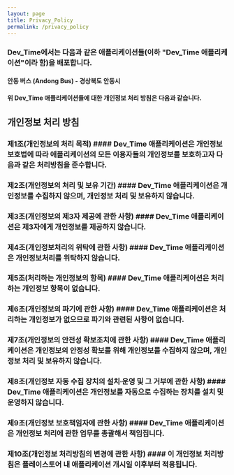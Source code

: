 ```yaml
---
layout: page
title: Privacy_Policy
permalink: /privacy_policy
---
```


### Dev_Time에서는 다음과 같은 애플리케이션들(이하 "Dev_Time 애플리케이션"이라 함)을 배포합니다.
#### 안동 버스 (Andong Bus) - 경상북도 안동시

#### 위 Dev_Time 애플리케이션들에 대한 개인정보 처리 방침은 다음과 같습니다.

## 개인정보 처리 방침

### 제1조(개인정보의 처리 목적) #### Dev_Time 애플리케이션은 개인정보 보호법에 따라 애플리케이션의 모든 이용자들의 개인정보를 보호하고자 다음과 같은 처리방침을 준수합니다. 
### 제2조(개인정보의 처리 및 보유 기간) #### Dev_Time 애플리케이션은 개인정보를 수집하지 않으며, 개인정보 처리 및 보유하지 않습니다. 
### 제3조(개인정보의 제3자 제공에 관한 사항) #### Dev_Time 애플리케이션은 제3자에게 개인정보를 제공하지 않습니다. 
### 제4조(개인정보처리의 위탁에 관한 사항) #### Dev_Time 애플리케이션은 개인정보처리를 위탁하지 않습니다. 
### 제5조(처리하는 개인정보의 항목) #### Dev_Time 애플리케이션은 처리하는 개인정보 항목이 없습니다. 
### 제6조(개인정보의 파기에 관한 사항) #### Dev_Time 애플리케이션은 처리하는 개인정보가 없으므로 파기와 관련된 사항이 없습니다. 
### 제7조(개인정보의 안전성 확보조치에 관한 사항) #### Dev_Time 애플리케이션은 개인정보의 안정성 확보를 위해 개인정보를 수집하지 않으며, 개인정보 처리 및 보유하지 않습니다. 
### 제8조(개인정보 자동 수집 장치의 설치∙운영 및 그 거부에 관한 사항) #### Dev_Time 애플리케이션은 개인정보를 자동으로 수집하는 장치를 설치 및 운영하지 않습니다. 
### 제9조(개인정보 보호책임자에 관한 사항) #### Dev_Time 애플리케이션은 개인정보 처리에 관한 업무를 총괄해서 책임집니다. 
### 제10조(개인정보 처리방침의 변경에 관한 사항) #### 이 개인정보 처리방침은 플레이스토어 내 애플리케이션 개시일 이후부터 적용됩니다.